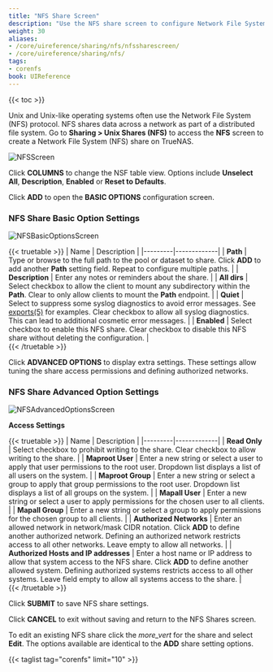 ```yaml
---
title: "NFS Share Screen"
description: "Use the NFS share screen to configure Network File System (NFS) shares on your TrueNAS."
weight: 30
aliases:
- /core/uireference/sharing/nfs/nfssharescreen/
- /core/uireference/sharing/nfs/
tags:
- corenfs
book: UIReference
---
```


{{< toc >}}

Unix and Unix-like operating systems often use the Network File System (NFS) protocol. NFS shares data across a network as part of a distributed file system. Go to **Sharing > Unix Shares (NFS)** to access the **NFS** screen to create a Network File System (NFS) share on TrueNAS.

![NFSScreen](/images/CORE/Sharing/NFSScreen.png "Sharing NFS Screen")

Click **COLUMNS** to change the NSF table view. Options include **Unselect All**, **Description**, **Enabled** or **Reset to Defaults**.

Click **ADD** to open the **BASIC OPTIONS** configuration screen.

### NFS Share Basic Option Settings

![NFSBasicOptionsScreen](/images/CORE/Sharing/NFSBasicOptionsScreen.png "Services NFS Basic Options")

{{< truetable >}}
| Name | Description |
|---------|-------------|
| **Path** | Type or browse to the full path to the pool or dataset to share. Click **ADD** to add another **Path** setting field. Repeat to configure multiple paths. |
| **Description** | Enter any notes or reminders about the share. |
| **All dirs** | Select checkbox to allow the client to mount any subdirectory within the **Path**. Clear to only allow clients to mount the **Path** endpoint. |
| **Quiet** | Select to suppress some syslog diagnostics to avoid error messages. See [exports(5)](https://www.freebsd.org/cgi/man.cgi?query=exports) for examples. Clear checkbox to allow all syslog diagnostics. This can lead to additional cosmetic error messages. |
| **Enabled** | Select checkbox to enable this NFS share. Clear checkbox to disable this NFS share without deleting the configuration. |  
{{< /truetable >}}

Click **ADVANCED OPTIONS** to display extra settings. These settings allow tuning the share access permissions and defining authorized networks.

### NFS Share Advanced Option Settings

![NFSAdvancedOptionsScreen](/images/CORE/Sharing/NFSAdvancedOptionsScreen.png "Services NFS Advanced Options")

**Access Settings**

{{< truetable >}}
| Name | Description |
|---------|-------------|
| **Read Only** | Select checkbox to prohibit writing to the share. Clear checkbox to allow writing to the share. |
| **Maproot User** | Enter a new string or select a user to apply that user permissions to the root user. Dropdown list displays a list of all users on the system. |
| **Maproot Group** | Enter a new string or select a group to apply that group permissions to the root user. Dropdown list displays a list of all groups on the system. |
| **Mapall User** | Enter a new string or select a user to apply permissions for the chosen user to all clients. |
| **Mapall Group** | Enter a new string or select a group to apply permissions for the chosen group to all clients. |
| **Authorized Networks** | Enter an allowed network in network/mask CIDR notation. Click **ADD** to define another authorized network. Defining an authorized network restricts access to all other networks. Leave empty to allow all networks. |
| **Authorized Hosts and IP addresses** | Enter a host name or IP address to allow that system access to the NFS share. Click **ADD** to define another allowed system. Defining authorized systems restricts access to all other systems. Leave field empty to allow all systems access to the share. |  
{{< /truetable >}}

Click **SUBMIT** to save NFS share settings.

Click **CANCEL** to exit without saving and return to the NFS Shares screen.

To edit an existing NFS share click the <i class="material-icons" aria-hidden="true" title="Options">more_vert</i> for the share and select **Edit**.
The options available are identical to the **ADD** share setting options.

{{< taglist tag="corenfs" limit="10" >}}
